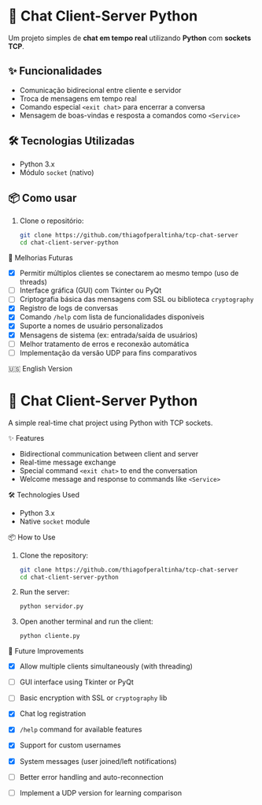 # 💬 Chat Client-Server Python

Um projeto simples de **chat em tempo real** utilizando **Python** com **sockets TCP**.

## ✨ Funcionalidades

- Comunicação bidirecional entre cliente e servidor
- Troca de mensagens em tempo real
- Comando especial `<exit chat>` para encerrar a conversa
- Mensagem de boas-vindas e resposta a comandos como `<Service>`

## 🛠 Tecnologias Utilizadas

- Python 3.x
- Módulo `socket` (nativo)

## 📦 Como usar

1. Clone o repositório:
   ```bash
   git clone https://github.com/thiagofperaltinha/tcp-chat-server
   cd chat-client-server-python

🔧 Melhorias Futuras

- [x] Permitir múltiplos clientes se conectarem ao mesmo tempo (uso de threads)
- [ ] Interface gráfica (GUI) com Tkinter ou PyQt
- [ ] Criptografia básica das mensagens com SSL ou biblioteca `cryptography`
- [x] Registro de logs de conversas
- [x] Comando `/help` com lista de funcionalidades disponíveis
- [x] Suporte a nomes de usuário personalizados
- [x] Mensagens de sistema (ex: entrada/saída de usuários)
- [ ] Melhor tratamento de erros e reconexão automática
- [ ] Implementação da versão UDP para fins comparativos

🇺🇸 English Version

# 💬 Chat Client-Server Python

A simple real-time chat project using Python with TCP sockets.

✨ Features

- Bidirectional communication between client and server
- Real-time message exchange
- Special command ` <exit chat> ` to end the conversation
- Welcome message and response to commands like ` <Service> `

🛠 Technologies Used

- Python 3.x
- Native `socket` module

📦 How to Use

1. Clone the repository:
   ```bash
   git clone https://github.com/thiagofperaltinha/tcp-chat-server
   cd chat-client-server-python
   ```

2. Run the server:
   ```bash
   python servidor.py
   ```

3. Open another terminal and run the client:
   ```bash
   python cliente.py
   ```

🔧 Future Improvements

- [x] Allow multiple clients simultaneously (with threading)
- [ ] GUI interface using Tkinter or PyQt
- [ ] Basic encryption with SSL or `cryptography` lib
- [x] Chat log registration
- [x] `/help` command for available features
- [x] Support for custom usernames
- [x] System messages (user joined/left notifications)
- [ ] Better error handling and auto-reconnection
- [ ] Implement a UDP version for learning comparison

